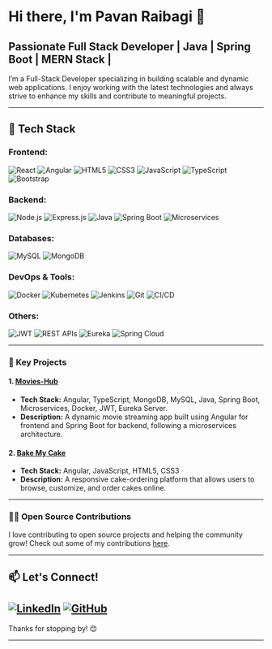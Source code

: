 # Hi there, I'm Pavan Raibagi 👋

## Passionate Full Stack Developer | Java | Spring Boot |  MERN Stack | 

I’m a Full-Stack Developer specializing in building scalable and dynamic web applications. I enjoy working with the latest technologies and always strive to enhance my skills and contribute to meaningful projects.

---

## 🔧 Tech Stack

### **Frontend:**
<p>
  <img src="https://img.shields.io/badge/React-20232A?style=for-the-badge&logo=react&logoColor=61DAFB" alt="React" />
  <img src="https://img.shields.io/badge/Angular-DD0031?style=for-the-badge&logo=angular&logoColor=white" alt="Angular" />
  <img src="https://img.shields.io/badge/HTML5-E34F26?style=for-the-badge&logo=html5&logoColor=white" alt="HTML5" />
  <img src="https://img.shields.io/badge/CSS3-1572B6?style=for-the-badge&logo=css3&logoColor=white" alt="CSS3" />
  <img src="https://img.shields.io/badge/JavaScript-F7DF1E?style=for-the-badge&logo=javascript&logoColor=black" alt="JavaScript" />
  <img src="https://img.shields.io/badge/TypeScript-007ACC?style=for-the-badge&logo=typescript&logoColor=white" alt="TypeScript" />
  <img src="https://img.shields.io/badge/Bootstrap-563D7C?style=for-the-badge&logo=bootstrap&logoColor=white" alt="Bootstrap" />
</p>

### **Backend:**
<p>
  <img src="https://img.shields.io/badge/Node.js-339933?style=for-the-badge&logo=nodedotjs&logoColor=white" alt="Node.js" />
  <img src="https://img.shields.io/badge/Express.js-000000?style=for-the-badge&logo=express&logoColor=white" alt="Express.js" />
  <img src="https://img.shields.io/badge/Java-007396?style=for-the-badge&logo=java&logoColor=white" alt="Java" />
  <img src="https://img.shields.io/badge/Spring_Boot-6DB33F?style=for-the-badge&logo=spring-boot&logoColor=white" alt="Spring Boot" />
  <img src="https://img.shields.io/badge/Microservices-0078D4?style=for-the-badge&logo=microservices&logoColor=white" alt="Microservices" />
</p>

### **Databases:**
<p>
  <img src="https://img.shields.io/badge/MySQL-4479A1?style=for-the-badge&logo=mysql&logoColor=white" alt="MySQL" />
  <img src="https://img.shields.io/badge/MongoDB-47A248?style=for-the-badge&logo=mongodb&logoColor=white" alt="MongoDB" />
</p>

### **DevOps & Tools:**
<p>
  <img src="https://img.shields.io/badge/Docker-2496ED?style=for-the-badge&logo=docker&logoColor=white" alt="Docker" />
  <img src="https://img.shields.io/badge/Kubernetes-326CE5?style=for-the-badge&logo=kubernetes&logoColor=white" alt="Kubernetes" />
  <img src="https://img.shields.io/badge/Jenkins-D24939?style=for-the-badge&logo=jenkins&logoColor=white" alt="Jenkins" />
  <img src="https://img.shields.io/badge/Git-F05032?style=for-the-badge&logo=git&logoColor=white" alt="Git" />
  <img src="https://img.shields.io/badge/CI/CD-FF6C37?style=for-the-badge&logo=ci&logoColor=white" alt="CI/CD" />
</p>

### **Others:**
<p>
  <img src="https://img.shields.io/badge/JWT-000000?style=for-the-badge&logo=JSON%20web%20tokens&logoColor=white" alt="JWT" />
  <img src="https://img.shields.io/badge/REST%20APIs-0052CC?style=for-the-badge&logo=restful&logoColor=white" alt="REST APIs" />
  <img src="https://img.shields.io/badge/Eureka-652D90?style=for-the-badge&logo=netflix&logoColor=white" alt="Eureka" />
  <img src="https://img.shields.io/badge/Spring%20Cloud-339933?style=for-the-badge&logo=spring-cloud&logoColor=white" alt="Spring Cloud" />
</p>


---

### 🚀 Key Projects

#### 1. [Movies-Hub](https://github.com/pavantech01/movies-hub)
   - **Tech Stack:** Angular, TypeScript, MongoDB, MySQL, Java, Spring Boot, Microservices, Docker, JWT, Eureka Server.
   - **Description:** A dynamic movie streaming app built using Angular for frontend and Spring Boot for backend, following a microservices architecture.

#### 2. [Bake My Cake](https://github.com/pavantech01/bake-my-cake)
   - **Tech Stack:** Angular, JavaScript, HTML5, CSS3
   - **Description:** A responsive cake-ordering platform that allows users to browse, customize, and order cakes online.

---

### 👨‍💻 Open Source Contributions

I love contributing to open source projects and helping the community grow! Check out some of my contributions [here](https://github.com/pavantech01?tab=repositories).

---

## 📫 Let's Connect!

[![LinkedIn](https://img.shields.io/badge/LinkedIn-blue?style=flat&logo=linkedin&logoColor=white)](https://www.linkedin.com/in/pavanraibagi/)
[![GitHub](https://img.shields.io/badge/GitHub-black?style=flat&logo=github)](https://github.com/pavantech01)
---
Thanks for stopping by! 😊

---
